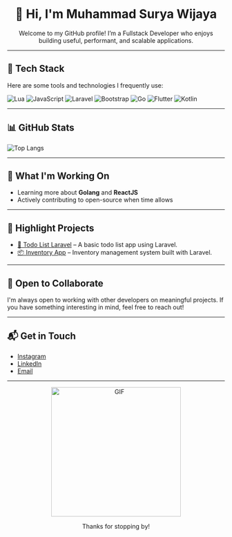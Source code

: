 <div align="center">

# 👋 Hi, I'm Muhammad Surya Wijaya

Welcome to my GitHub profile! I’m a Fullstack Developer who enjoys building useful, performant, and scalable applications.

</div>

---

## 🧰 Tech Stack

Here are some tools and technologies I frequently use:

![Lua](https://img.shields.io/badge/Lua-2C2D72?style=for-the-badge&logo=lua&logoColor=white)
![JavaScript](https://img.shields.io/badge/JavaScript-F7DF1C?style=for-the-badge&logo=javascript&logoColor=black)
![Laravel](https://img.shields.io/badge/Laravel-E14F4F?style=for-the-badge&logo=laravel&logoColor=white)
![Bootstrap](https://img.shields.io/badge/Bootstrap-7952B3?style=for-the-badge&logo=bootstrap&logoColor=white)
![Go](https://img.shields.io/badge/Go-00ADD8?style=for-the-badge&logo=go&logoColor=white)
![Flutter](https://img.shields.io/badge/Flutter-02569B?style=for-the-badge&logo=flutter&logoColor=white)
![Kotlin](https://img.shields.io/badge/Kotlin-7F52FF?style=for-the-badge&logo=kotlin&logoColor=white)

---

## 📊 GitHub Stats

![Top Langs](https://github-readme-stats.vercel.app/api/top-langs/?username=jayzajie&layout=compact&theme=radical)

---

## 🚀 What I'm Working On

- Learning more about **Golang** and **ReactJS**
- Actively contributing to open-source when time allows

---

## 📂 Highlight Projects

- [📝 Todo List Laravel](https://github.com/jayzajie/Todo-List-Laravel) – A basic todo list app using Laravel.
- [📦 Inventory App](https://github.com/jayzajie/inventory-app-laravel) – Inventory management system built with Laravel.

---

## 🤝 Open to Collaborate

I'm always open to working with other developers on meaningful projects. If you have something interesting in mind, feel free to reach out!

---

## 📬 Get in Touch

- [Instagram](https://www.instagram.com/suryawijaya_01/)
- [LinkedIn](https://www.linkedin.com/in/muhammad-surya-wijaya-390104286/)
- [Email](mailto:suryawijaya1147@gmail.com)

---

<div align="center">

<img src="https://media.giphy.com/media/pOKrXLf9N5g76/giphy.gif?cid=ecf05e47h3vly4xtvyl9o5irn8cerk0933xeb7sv2b4oye9j&ep=v1_gifs_related&rid=giphy.gif&ct=g" width="300" alt="GIF">

Thanks for stopping by!

</div>
